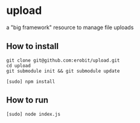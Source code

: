 upload
======

a "big framework" resource to manage file uploads

## How to install

```
git clone git@github.com:erobit/upload.git  
cd upload  
git submodule init && git submodule update  

[sudo] npm install
```

## How to run

```
[sudo] node index.js
```
